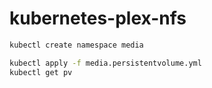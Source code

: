 # kubernetes-plex-nfs

```bash
kubectl create namespace media
```

```bash
kubectl apply -f media.persistentvolume.yml
kubectl get pv
```